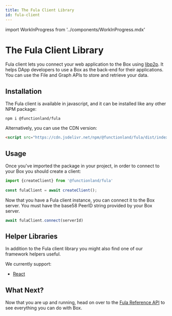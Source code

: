 ```yaml
---
title: The Fula Client Library
id: fula-client
---
```

import WorkInProgress from '../components/WorkInProgress.mdx'

# The Fula Client Library
Fula client lets you connect your web application to the Box using [libp2p](https://libp2p.io/). It helps DApp developers to use a Box as the back-end for their applications. You can use the File and Graph APIs to store and retrieve your data.

## Installation
The Fula client is available in javascript, and it can be installed like any other NPM package:

```shell
npm i @functionland/fula
```

Alternatively, you can use the CDN version:

```html
<script src="https://cdn.jsdelivr.net/npm/@functionland/fula/dist/index.js"></script>
```

## Usage
Once you've imported the package in your project, in order to connect to your Box you should create a client:
```javascript
import {createClient} from '@functionland/fula'
 
const fulaClient = await createClient();
```
Now that you have a Fula client instance, you can connect it to the Box server. You must have the base58 PeerID string provided by your Box server.
```javascript
await fulaClient.connect(serverId)
```

## Helper Libraries

In addition to the Fula client library you might also find one of our framework helpers useful.

We currently support:

* [React](https://www.npmjs.com/package/@functionland/fula-client-react)

## What Next?

Now that you are up and running, head on over to the [Fula Reference API](/reference-api) to see everything you can do with Box.

<WorkInProgress />
